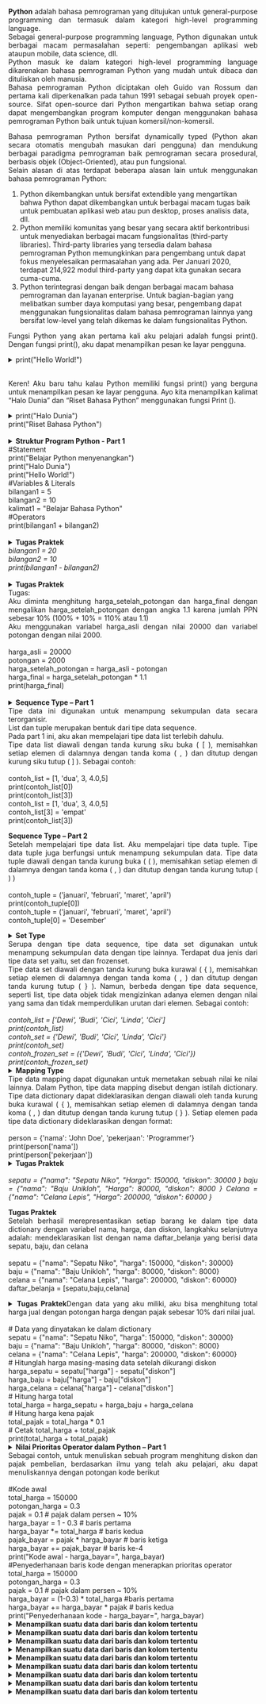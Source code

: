 <p align="justify"><b>Python</b> adalah bahasa pemrograman yang ditujukan untuk general-purpose programming dan termasuk dalam kategori high-level programming language.</br>
Sebagai general-purpose programming language, Python digunakan untuk berbagai macam permasalahan seperti: pengembangan aplikasi web ataupun mobile, data science, dll.</br>
Python masuk ke dalam kategori high-level programming language dikarenakan bahasa pemrograman Python yang mudah untuk dibaca dan dituliskan oleh manusia.</br>
Bahasa  pemrograman  Python  diciptakan  oleh Guido van Rossum dan pertama kali diperkenalkan pada tahun 1991 sebagai sebuah proyek open-source.
Sifat open-source dari Python mengartikan bahwa setiap orang dapat mengembangkan program komputer dengan menggunakan bahasa pemrograman Python baik untuk tujuan komersil/non-komersil.</p>
<p align="justify"> Bahasa pemrograman Python bersifat dynamically typed (Python akan secara otomatis mengubah masukan dari pengguna) dan mendukung berbagai paradigma pemrograman baik pemrograman secara prosedural, berbasis objek (Object-Oriented), atau pun fungsional.
</br>Selain alasan di atas terdapat beberapa alasan lain untuk menggunakan bahasa pemrograman Python: </p>
<ol><li>Python dikembangkan untuk bersifat extendible yang mengartikan bahwa Python dapat dikembangkan untuk berbagai macam tugas baik untuk pembuatan aplikasi web atau pun desktop, proses analisis data, dll.</li>
<li>Python memiliki komunitas yang besar yang secara aktif berkontribusi untuk menyediakan berbagai macam fungsionalitas (third-party libraries). Third-party libraries yang tersedia dalam bahasa pemrograman Python memungkinkan para pengembang untuk dapat fokus menyelesaikan permasalahan yang ada. Per Januari 2020, terdapat 214,922 modul third-party yang dapat kita gunakan secara cuma-cuma.</li>
<li>Python terintegrasi dengan baik dengan berbagai macam bahasa pemrograman dan layanan enterprise. Untuk bagian-bagian yang melibatkan sumber daya komputasi yang besar, pengembang dapat menggunakan fungsionalitas dalam bahasa pemrograman lainnya yang bersifat low-level yang telah dikemas ke dalam fungsionalitas Python.</li></ol>
<p align="justify">
Fungsi Python yang akan pertama kali aku pelajari adalah fungsi print().
Dengan fungsi print(), aku dapat menampilkan pesan ke layar pengguna.</p>

<details align="justify"> <summary>print("Hello World!")</br></br>
</summary><table align="justify"><i>Output : </br>Hello World!</i></table></details>
<p align="justify">
Keren! Aku baru tahu kalau Python memiliki fungsi print() yang berguna untuk menampilkan pesan ke layar pengguna. Ayo kita menampilkan kalimat “Halo Dunia” dan “Riset Bahasa Python” menggunakan fungsi Print ().</p>

<details align="justify"> <summary>print("Halo Dunia")</br>
print("Riset Bahasa Python")</br></br>
</summary><table align="justify"><i>Output : </br>Halo Dunia</br>
Riset Bahasa Python</i></table></details>

<details align="justify"> <summary><b>Struktur Program Python - Part 1</b></br>#Statement</br>
print("Belajar Python menyenangkan") </br>
print("Halo Dunia")</br>
print("Hello World!")</br>
#Variables & Literals</br>
bilangan1 = 5</br>
bilangan2 = 10</br>
kalimat1 = "Belajar Bahasa Python"</br>
#Operators</br>
print(bilangan1 + bilangan2)</br></br>
</summary><table align="justify"><i>Output : </br>Belajar Python menyenangkan</br>
Halo Dunia</br>
Hello World!</br>
15</i></table></details>

<details align="justify"> <summary><b>Tugas Praktek</b></br> <i>bilangan1 = 20</br>
bilangan2 = 10</br>
print(bilangan1 - bilangan2)</i></br></br>
</summary><table align="justify"><i>Output : </br>10</i></table></details>

<details align="justify"> <summary><b>Tugas Praktek</b></br>Tugas:</br>
Aku diminta menghitung harga_setelah_potongan dan harga_final dengan mengalikan harga_setelah_potongan dengan angka 1.1 karena jumlah PPN sebesar 10% (100% + 10% = 110% atau 1.1)</br>
Aku menggunakan variabel harga_asli dengan nilai 20000 dan variabel potongan dengan nilai 2000.</br></br>harga_asli = 20000</br>
potongan = 2000</br>
harga_setelah_potongan = harga_asli - potongan</br>
harga_final = harga_setelah_potongan * 1.1</br>
print(harga_final)</br></br>
</summary><table align="justify"><i>Output : </br>19800.0</i></table></details>

<details align="justify"> <summary><b>Sequence Type – Part 1</b></br>Tipe data ini digunakan untuk menampung sekumpulan data secara terorganisir.</br>
List dan tuple merupakan bentuk dari tipe data sequence.</br>
Pada part 1 ini, aku akan mempelajari tipe data list terlebih dahulu.</br>
Tipe data list diawali dengan tanda kurung siku buka ( [ ), memisahkan setiap elemen di dalamnya dengan tanda koma ( , ) dan ditutup dengan kurung siku tutup ( ] ). Sebagai contoh:</br></br>contoh_list = [1, 'dua', 3, 4.0,5]</br>
print(contoh_list[0])</br>
print(contoh_list[3])</br>
contoh_list = [1, 'dua', 3, 4.0,5]</br>
contoh_list[3] = 'empat'</br>
print(contoh_list[3])</br>
</summary><table align="justify"><i>Output : </br>1</br>
4.0</br>
empat</i></table></details>

<p align="justify"> <b>Sequence Type – Part 2</b></br>Setelah mempelajari tipe data list. Aku mempelajari tipe data tuple. Tipe data tuple juga berfungsi untuk menampung sekumpulan data. Tipe data tuple diawali dengan tanda kurung buka ( ( ), memisahkan setiap elemen di dalamnya dengan tanda koma ( , ) dan ditutup dengan tanda kurung tutup ( ) )</br> </br> contoh_tuple = ('januari', 'februari', 'maret', 'april')</br> 
print(contoh_tuple[0])</br> 
contoh_tuple = ('januari', 'februari', 'maret', 'april')</br> 
contoh_tuple[0] = 'Desember'</p>


<details align="justify"> <summary><b>Set Type</b></br>Serupa dengan tipe data sequence, tipe data set digunakan untuk menampung sekumpulan data dengan tipe lainnya. Terdapat dua jenis dari tipe data set yaitu, set dan frozenset.</br>
Tipe data set diawali dengan tanda kurung buka kurawal ( { ), memisahkan setiap elemen di dalamnya dengan tanda koma ( , ) dan ditutup dengan tanda kurung tutup ( } ). Namun, berbeda dengan tipe data sequence, seperti list, tipe data objek tidak mengizinkan adanya elemen dengan nilai yang sama dan tidak memperdulikan urutan dari elemen.
Sebagai contoh:</br></br><i> contoh_list = ['Dewi', 'Budi', 'Cici', 'Linda', 'Cici']</br>
print(contoh_list)</br>
contoh_set = {'Dewi', 'Budi', 'Cici', 'Linda', 'Cici'}</br>
print(contoh_set)</br>
contoh_frozen_set = ({'Dewi', 'Budi', 'Cici', 'Linda', 'Cici'})</br>
print(contoh_frozen_set)</i> </br>
</summary><table align="justify"><i>Output : </br> ['Dewi', 'Budi', 'Cici', 'Linda', 'Cici'] </br>
{'Dewi', 'Cici', 'Linda', 'Budi'} </br>
{'Dewi', 'Cici', 'Linda', 'Budi'}</i></table></details>

<details align="justify"> <summary><b>Mapping Type</b></br>Tipe data mapping dapat digunakan untuk memetakan sebuah nilai ke nilai lainnya. Dalam Python, tipe data mapping disebut dengan istilah dictionary. Tipe data dictionary dapat dideklarasikan dengan diawali oleh tanda kurung buka kurawal ( { ), memisahkan setiap elemen di dalamnya dengan tanda koma ( , ) dan ditutup dengan tanda kurung tutup ( } ). Setiap elemen pada tipe data dictionary dideklarasikan dengan format:</br></br>person = {'nama': 'John Doe', 'pekerjaan': 'Programmer'}</br>
print(person['nama'])</br>
print(person['pekerjaan'])</br>
</summary><table align="justify"><i>Output : </br>John Doe</br>
Programmer </i></table></details>

<details align="justify"> <summary><b>Tugas Praktek</b></br></br><i>sepatu = {"nama": "Sepatu Niko", "Harga": 150000, "diskon": 30000 }
baju = {"nama": "Baju Unikloh", "Harga": 80000, "diskon": 8000 }
Celana = {"nama": "Celana Lepis", "Harga": 200000, "diskon": 60000 }</i></br>
</summary><table align="justify"><i>Output : </br></i>
<tr><td>Nama Barang</td><td>Harga</td><td>Diskon</td></tr>
<tr><td>Sepatu Niko</td><td>150000</td><td>30000</td></tr>
<tr><td>Baju Unikloh</td><td>80000</td><td>8000</td></tr>
<tr><td>Celana Lepis</td><td>200000</td><td>60000</td></tr>
</table></details>

<p align="justify"> <b>Tugas Praktek</b></br>Setelah berhasil merepresentasikan setiap barang ke dalam tipe data dictionary dengan variabel nama, harga, dan diskon, langkahku selanjutnya adalah: mendeklarasikan list dengan nama daftar_belanja yang berisi data sepatu, baju, dan celana</br></br>sepatu = {"nama": "Sepatu Niko", "harga": 150000, "diskon": 30000} </br>
baju = {"nama": "Baju Unikloh", "harga": 80000, "diskon": 8000} </br>
celana = {"nama": "Celana Lepis", "harga": 200000, "diskon": 60000} </br>
daftar_belanja = [sepatu,baju,celana]
<p>

<details align="justify"> <summary><b>Tugas Praktek</b>Dengan data yang aku miliki, aku bisa menghitung total harga jual dengan potongan harga dengan pajak sebesar 10% dari nilai jual.</br></br># Data yang dinyatakan ke dalam dictionary</br>
sepatu = {"nama": "Sepatu Niko", "harga": 150000, "diskon": 30000} </br>
baju = {"nama": "Baju Unikloh", "harga": 80000, "diskon": 8000} </br>
celana = {"nama": "Celana Lepis", "harga": 200000, "diskon": 60000}</br>
# Hitunglah harga masing-masing data setelah dikurangi diskon</br>
harga_sepatu = sepatu["harga"] - sepatu["diskon"] </br>
harga_baju = baju["harga"] - baju["diskon"]</br>
harga_celana = celana["harga"] - celana["diskon"]</br>
# Hitung harga total</br>
total_harga = harga_sepatu + harga_baju + harga_celana</br>
# Hitung harga kena pajak</br>
total_pajak = total_harga * 0.1</br>
# Cetak total_harga + total_pajak</br>
print(total_harga + total_pajak)</br>
</summary><table align="justify"><i>Output : </br>365200.0</i></table></details>

<details align="justify"> <summary><b>Nilai Prioritas Operator dalam Python – Part 1</b></br>Sebagai contoh, untuk menuliskan sebuah program menghitung diskon dan pajak pembelian, berdasarkan ilmu yang telah aku pelajari, aku dapat menuliskannya dengan potongan kode berikut</br></br>#Kode awal</br>
total_harga = 150000</br>
potongan_harga = 0.3</br>
pajak = 0.1 # pajak dalam persen ~ 10%</br>
harga_bayar = 1 - 0.3 # baris pertama</br>
harga_bayar *= total_harga # baris kedua</br>
pajak_bayar = pajak * harga_bayar # baris ketiga</br>
harga_bayar += pajak_bayar # baris ke-4</br>
print("Kode awal - harga_bayar=", harga_bayar)</br>
#Penyederhanaan baris kode dengan menerapkan prioritas operator</br>
total_harga = 150000</br>
potongan_harga = 0.3</br>
pajak = 0.1 # pajak dalam persen ~ 10%</br>
harga_bayar = (1-0.3) * total_harga #baris pertama </br>
harga_bayar += harga_bayar * pajak # baris kedua</br>
print("Penyederhanaan kode - harga_bayar=", harga_bayar)</br>
</summary><table align="justify"><i>Output : </br></br>Kode awal - harga_bayar= 115500.0</br>
Penyederhanaan kode - harga_bayar= 115500.0</i></table></details>

<details align="justify"> <summary><b>Menampilkan suatu data dari baris dan kolom tertentu</b></br>
</summary><table align="justify"><i>Output : </br></i></table></details>
<details align="justify"> <summary><b>Menampilkan suatu data dari baris dan kolom tertentu</b></br>
</summary><table align="justify"><i>Output : </br></i></table></details>

<details align="justify"> <summary><b>Menampilkan suatu data dari baris dan kolom tertentu</b></br>
</summary><table align="justify"><i>Output : </br></i></table></details>

<details align="justify"> <summary><b>Menampilkan suatu data dari baris dan kolom tertentu</b></br>
</summary><table align="justify"><i>Output : </br></i></table></details>

<details align="justify"> <summary><b>Menampilkan suatu data dari baris dan kolom tertentu</b></br>
</summary><table align="justify"><i>Output : </br></i></table></details>

<details align="justify"> <summary><b>Menampilkan suatu data dari baris dan kolom tertentu</b></br>
</summary><table align="justify"><i>Output : </br></i></table></details>

<details align="justify"> <summary><b>Menampilkan suatu data dari baris dan kolom tertentu</b></br>
</summary><table align="justify"><i>Output : </br></i></table></details>

<details align="justify"> <summary><b>Menampilkan suatu data dari baris dan kolom tertentu</b></br>
</summary><table align="justify"><i>Output : </br></i></table></details>

<details align="justify"> <summary><b>Menampilkan suatu data dari baris dan kolom tertentu</b></br>
</summary><table align="justify"><i>Output : </br></i></table></details>
